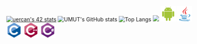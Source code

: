 
[![uercan's 42 stats](https://badge42.vercel.app/api/v2/cl265mqw7000609mjr6lke8tr/stats?cursusId=21&coalitionId=undefined)](https://github.com/JaeSeoKim/badge42)
![UMUT's GitHub stats](https://github-readme-stats.vercel.app/api?username=umut3RC&show_icons=true&theme=dark)
![Top Langs](https://github-readme-stats.vercel.app/api/top-langs/?username=umut3rc&theme=tokyonight) 
<img src="https://github.com/erdem149/erdem149/raw/main/github-contribution-grid-snake.svg" style="max-width: 100%;">
<img src="https://raw.githubusercontent.com/devicons/devicon/master/icons/android/android-original.svg" alt="android" width="40" height="40" style="max-width: 100%;">
<img src="https://raw.githubusercontent.com/devicons/devicon/master/icons/java/java-original.svg" alt="vuejs" width="40" height="40" style="max-width: 100%;">
<img src="https://raw.githubusercontent.com/devicons/devicon/master/icons/c/c-original.svg" alt="c" width="40" height="40" style="max-width: 100%;">
<img src="https://raw.githubusercontent.com/devicons/devicon/master/icons/cplusplus/cplusplus-original.svg" alt="cplusplus" width="40" height="40" style="max-width: 100%;">
<img  src="https://raw.githubusercontent.com/devicons/devicon/master/icons/csharp/csharp-original.svg" alt="csharp" width="40" height="40" style="max-width: 100%;">
